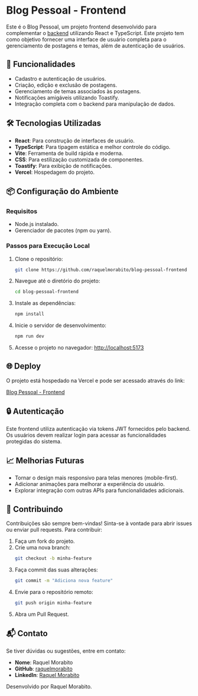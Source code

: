 # Blog Pessoal - Frontend

Este é o Blog Pessoal, um projeto frontend desenvolvido para complementar o [backend](https://github.com/raquelmorabito/blog-pessoal-backend) utilizando React e TypeScript. Este projeto tem como objetivo fornecer uma interface de usuário completa para o gerenciamento de postagens e temas, além de autenticação de usuários.

## 🚀 Funcionalidades

- Cadastro e autenticação de usuários.
- Criação, edição e exclusão de postagens.
- Gerenciamento de temas associados às postagens.
- Notificações amigáveis utilizando Toastify.
- Integração completa com o backend para manipulação de dados.

## 🛠️ Tecnologias Utilizadas

- **React**: Para construção de interfaces de usuário.
- **TypeScript**: Para tipagem estática e melhor controle do código.
- **Vite**: Ferramenta de build rápida e moderna.
- **CSS**: Para estilização customizada de componentes.
- **Toastify**: Para exibição de notificações.
- **Vercel**: Hospedagem do projeto.

## 📦 Configuração do Ambiente

### Requisitos
- Node.js instalado.
- Gerenciador de pacotes (npm ou yarn).

### Passos para Execução Local

1. Clone o repositório:
   ```bash
   git clone https://github.com/raquelmorabito/blog-pessoal-frontend
   ```

2. Navegue até o diretório do projeto:
   ```bash
   cd blog-pessoal-frontend
   ```

3. Instale as dependências:
   ```bash
   npm install
   ```

4. Inicie o servidor de desenvolvimento:
   ```bash
   npm run dev
   ```

5. Acesse o projeto no navegador:
   [http://localhost:5173](http://localhost:5173)

## 🌐 Deploy

O projeto está hospedado na Vercel e pode ser acessado através do link:

[Blog Pessoal - Frontend](https://blog-pessoal-frontend-roan.vercel.app/)

## 🔒 Autenticação

Este frontend utiliza autenticação via tokens JWT fornecidos pelo backend. Os usuários devem realizar login para acessar as funcionalidades protegidas do sistema.

## 📈 Melhorias Futuras

- Tornar o design mais responsivo para telas menores (mobile-first).
- Adicionar animações para melhorar a experiência do usuário.
- Explorar integração com outras APIs para funcionalidades adicionais.

## 🤝 Contribuindo

Contribuições são sempre bem-vindas! Sinta-se à vontade para abrir issues ou enviar pull requests. Para contribuir:

1. Faça um fork do projeto.
2. Crie uma nova branch:
   ```bash
   git checkout -b minha-feature
   ```
3. Faça commit das suas alterações:
   ```bash
   git commit -m "Adiciona nova feature"
   ```
4. Envie para o repositório remoto:
   ```bash
   git push origin minha-feature
   ```
5. Abra um Pull Request.

## 📬 Contato

Se tiver dúvidas ou sugestões, entre em contato:

- **Nome**: Raquel Morabito
- **GitHub**: [raquelmorabito](https://github.com/raquelmorabito)
- **LinkedIn**: [Raquel Morabito](https://www.linkedin.com/in/raquelmorabito)

Desenvolvido por Raquel Morabito.
